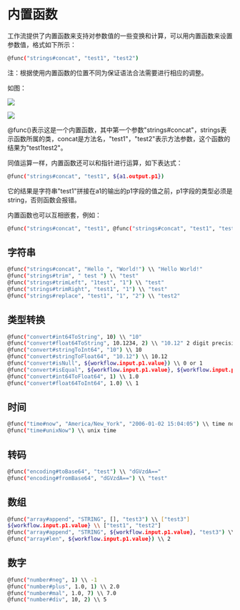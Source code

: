 # 内置函数 #

工作流提供了内置函数来支持对参数值的一些变换和计算，可以用内置函数来设置参数值，格式如下所示：
```bash
@func("strings#concat", "test1", "test2")
```
注：根据使用内置函数的位置不同为保证语法合法需要进行相应的调整。

如图：

![](http://stepflow-docs.cn-bj.ufileos.com/import001.png)

![](http://stepflow-docs.cn-bj.ufileos.com/import002.png)


@func()表示这是一个内置函数，其中第一个参数"strings#concat"，strings表示函数所属的类，concat是方法名，"test1"，"test2"表示方法参数，这个函数的结果为"test1test2"。

同值运算一样，内置函数还可以和指针进行运算，如下表达式：
```bash
@func("strings#concat", "test1", ${a1.output.p1})
```
它的结果是字符串"test1"拼接在a1的输出的p1字段的值之前，p1字段的类型必须是string，否则函数会报错。

内置函数也可以互相嵌套，例如：
```bash
@func("strings#concat", "test1", @func("strings#concat", "test1", "test2"))
```

## 字符串 ##
```bash
@func("strings#concat", "Hello ", "World!") \\ "Hello World!"
@func("strings#trim", " test ") \\ "test"
@func("strings#trimLeft", "1test", "1") \\ "test"
@func("strings#trimRight", "test1", "1") \\ "test"
@func("strings#replace", "test1", "1", "2") \\ "test2"
```

## 类型转换 ##
```bash
@func("convert#int64ToString", 10) \\ "10"
@func("convert#float64ToString", 10.1234, 2) \\ "10.12" 2 digit precision
@func("convert#stringToInt64", "10") \\ 10
@func("convert#stringToFloat64", "10.12") \\ 10.12
@func("convert#isNull", ${workflow.input.p1.value}) \\ 0 or 1
@func("convert#isEqual", ${workflow.input.p1.value}, ${workflow.input.p2.value}) \\ 0 or 1
@func("convert#int64ToFloat64", 1) \\ 1.0
@func("convert#float64ToInt64", 1.0) \\ 1
```

## 时间 ##
```bash
@func("time#now", "America/New_York", "2006-01-02 15:04:05") \\ time now  string format like "xxxx-xx-xx xx:xx:xx"
@func("time#unixNow") \\ unix time
```

## 转码 ##
```bash
@func("encoding#toBase64", "test") \\ "dGVzdA=="
@func("encoding#fromBase64", "dGVzdA==") \\ "test"
```

## 数组 ##
```bash
@func("array#append", "STRING", [], "test3") \\ ["test3"]
${workflow.input.p1.value} \\ ["test1", "test2"]
@func("array#append", "STRING", ${workflow.input.p1.value}, "test3") \\ ["test1", "test2", "test3"]
@func("array#len", ${workflow.input.p1.value}) \\ 2
```

## 数字 ##
```bash
@func("number#neg", 1) \\ -1
@func("number#plus", 1.0, 1) \\ 2.0
@func("number#mal", 1.0, 7) \\ 7.0
@func("number#div", 10, 2) \\ 5
```

